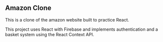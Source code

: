 ## Amazon Clone

This is a clone of the amazon website built to practice React.

This project uses React with Firebase and implements authentication and a basket system using the React Context API.
